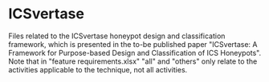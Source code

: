# ICSvertase
Files related to the ICSvertase honeypot design and classification framework, which is presented in the to-be published paper "ICSvertase: A Framework for Purpose-based Design and Classification of ICS Honeypots".
Note that in "feature requirements.xlsx" "all" and "others" only relate to the activities applicable to the technique, not all activities.
